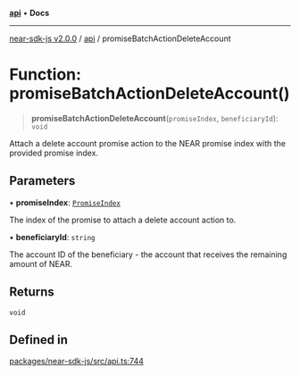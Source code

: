 [**api**](../README.md) • **Docs**

***

[near-sdk-js v2.0.0](../../packages.md) / [api](../README.md) / promiseBatchActionDeleteAccount

# Function: promiseBatchActionDeleteAccount()

> **promiseBatchActionDeleteAccount**(`promiseIndex`, `beneficiaryId`): `void`

Attach a delete account promise action to the NEAR promise index with the provided promise index.

## Parameters

• **promiseIndex**: [`PromiseIndex`](../../utils/type-aliases/PromiseIndex.md)

The index of the promise to attach a delete account action to.

• **beneficiaryId**: `string`

The account ID of the beneficiary - the account that receives the remaining amount of NEAR.

## Returns

`void`

## Defined in

[packages/near-sdk-js/src/api.ts:744](https://github.com/dim-daskalov/near-sdk-js/blob/99346bf73c49986360ba2bcf1c66f01b2abff5b4/packages/near-sdk-js/src/api.ts#L744)
